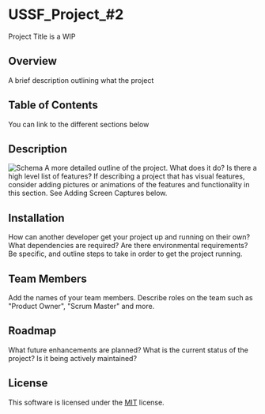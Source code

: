# USSF_Project_#2 
Project Title is a WIP

## Overview
A brief description outlining what the project

## Table of Contents
You can link to the different sections below

## Description
![Schema](./SCHEMA.drawio.png)
A more detailed outline of the project. What does it do? Is there a high level list of features? If describing a project that has visual features, consider adding pictures or animations of the features and functionality in this section. See Adding Screen Captures below.

## Installation
How can another developer get your project up and running on their own? What dependencies are required? Are there environmental requirements? Be specific, and outline steps to take in order to get the project running.

## Team Members
Add the names of your team members. Describe roles on the team such as "Product Owner", "Scrum Master" and more.

## Roadmap
What future enhancements are planned? What is the current status of the project? Is it being actively maintained?

## License
This software is licensed under the [MIT](./LICENSE) license.